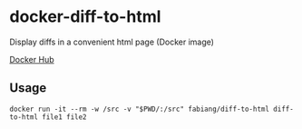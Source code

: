 # docker-diff-to-html

Display diffs in a convenient html page (Docker image)

[Docker Hub](https://hub.docker.com/repository/docker/fabiang/diff-to-html)

## Usage

```
docker run -it --rm -w /src -v "$PWD/:/src" fabiang/diff-to-html diff-to-html file1 file2
```

